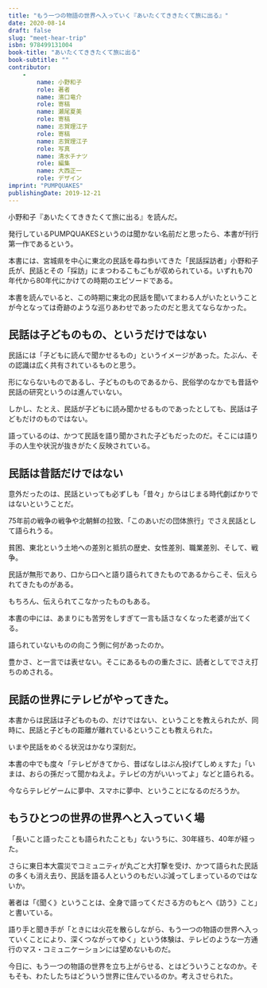 ```yaml
---
title: "もう一つの物語の世界へ入っていく『あいたくてききたくて旅に出る』"
date: 2020-08-14
draft: false
slug: "meet-hear-trip"
isbn: 978499131004
book-title: "あいたくてききたくて旅に出る"
book-subtitle: ""
contributor:
    - 
        name: 小野和子
        role: 著者
        name: 濱口竜介
        role: 寄稿
        name: 瀬尾夏美
        role: 寄稿
        name: 志賀理江子
        role: 寄稿
        name: 志賀理江子
        role: 写真
        name: 清水チナツ
        role: 編集
        name: 大西正一
        role: デザイン
imprint: "PUMPQUAKES"
publishingDate: 2019-12-21
---
```


小野和子『あいたくてききたくて旅に出る』を読んだ。

発行しているPUMPQUAKESというのは聞かない名前だと思ったら、本書が刊行第一作であるという。

本書には、宮城県を中心に東北の民話を尋ね歩いてきた「民話採訪者」小野和子氏が、民話とその「採訪」にまつわるこもごもが収められている。いずれも70年代から80年代にかけての時期のエピソードである。

本書を読んでいると、この時期に東北の民話を聞いてまわる人がいたということが今となっては奇跡のような巡りあわせであったのだと思えてならなかった。

民話は子どものもの、というだけではない
---

民話には「子どもに読んで聞かせるもの」というイメージがあった。たぶん、その認識は広く共有されているものと思う。

形にならないものであるし、子どものものであるから、民俗学のなかでも昔話や民話の研究というのは進んでいない。

しかし、たとえ、民話が子どもに読み聞かせるものであったとしても、民話は子どもだけのものではない。

語っているのは、かつて民話を語り聞かされた子どもだったのだ。そこには語り手の人生や状況が抜きがたく反映されている。

民話は昔話だけではない
---

意外だったのは、民話といっても必ずしも「昔々」からはじまる時代劇ばかりではないということだ。

75年前の戦争の戦争や北朝鮮の拉致、「このあいだの団体旅行」でさえ民話として語られうる。

貧困、東北という土地への差別と抵抗の歴史、女性差別、職業差別、そして、戦争。

民話が無形であり、口から口へと語り語られてきたものであるからこそ、伝えられてきたものがある。

もちろん、伝えられてこなかったものもある。

本書の中には、あまりにも苦労をしすぎて一言も話さなくなった老婆が出てくる。

語られていないものの向こう側に何があったのか。

豊かさ、と一言では表せない。そこにあるものの重たさに、読者としてでさえ打ちのめされる。

民話の世界にテレビがやってきた。
----

本書からは民話は子どものもの、だけではない、ということを教えられたが、同時に、民話と子どもの距離が離れているということも教えられた。

いまや民話をめぐる状況はかなり深刻だ。

本書の中でも度々「テレビがきてから、昔ばなしはぶん投げてしめぇすた」「いまは、おらの孫だって聞かねえよ。テレビの方がいいってよ」などと語られる。

今ならテレビゲームに夢中、スマホに夢中、ということになるのだろうか。

もうひとつの世界の世界へと入っていく場
---

「長いこと語ったことも語られたことも」ないうちに、30年経ち、40年が経った。

さらに東日本大震災でコミュニティが丸ごと大打撃を受け、かつて語られた民話の多くも消え去り、民話を語る人というのもだいぶ減ってしまっているのではないか。

著者は「《聞く》ということは、全身で語ってくださる方のもとへ《訪う》こと」と書いている。

語り手と聞き手が「ときには火花を散らしながら、もう一つの物語の世界へ入っていくことにより、深くつながってゆく」という体験は、テレビのような一方通行のマス・コミュニケーションには望めないものだ。

今日に、もう一つの物語の世界を立ち上がらせる、とはどういうことなのか。そもそも、わたしたちはどういう世界に住んでいるのか。考えさせられた。
